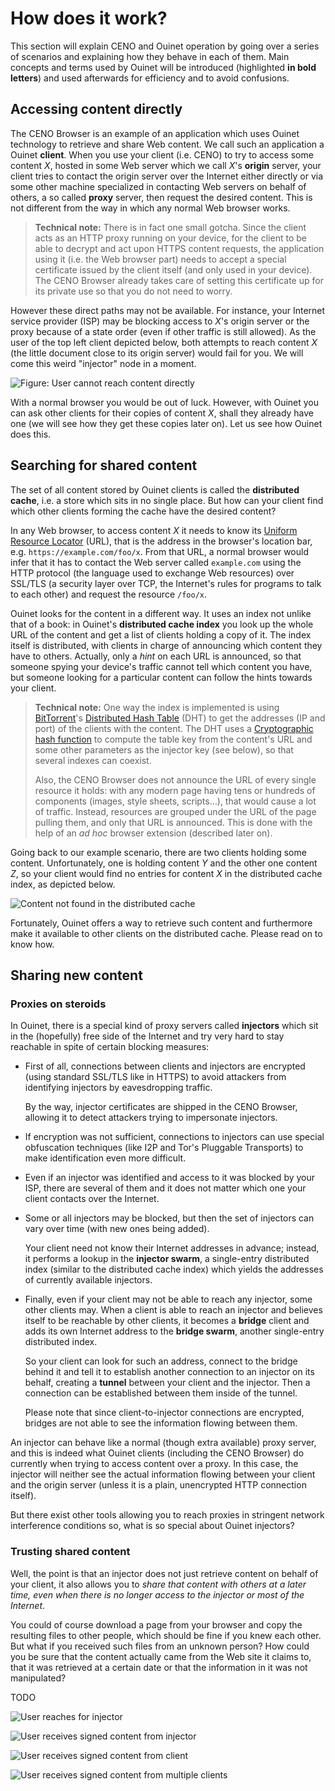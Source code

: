 # How does it work?

This section will explain CENO and Ouinet operation by going over a series of scenarios and explaining how they behave in each of them.  Main concepts and terms used by Ouinet will be introduced (highlighted **in bold letters**) and used afterwards for efficiency and to avoid confusions.

## Accessing content directly

The CENO Browser is an example of an application which uses Ouinet technology to retrieve and share Web content.  We call such an application a Ouinet **client**.  When you use your client (i.e. CENO) to try to access some content *X*, hosted in some Web server which we call *X*'s **origin** server, your client tries to contact the origin server over the Internet either directly or via some other machine specialized in contacting Web servers on behalf of others, a so called **proxy** server, then request the desired content.  This is not different from the way in which any normal Web browser works.

> **Technical note:** There is in fact one small gotcha.  Since the client acts as an HTTP proxy running on your device, for the client to be able to decrypt and act upon HTTPS content requests, the application using it (i.e. the Web browser part) needs to accept a special certificate issued by the client itself (and only used in your device).  The CENO Browser already takes care of setting this certificate up for its private use so that you do not need to worry.

However these direct paths may not be available.  For instance, your Internet service provider (ISP) may be blocking access to *X*'s origin server or the proxy because of a state order (even if other traffic is still allowed).  As the user of the top left client depicted below, both attempts to reach content *X* (the little document close to its origin server) would fail for you.  We will come this weird "injector" node in a moment.

![Figure: User cannot reach content directly](images/user-flow-0.svg)

With a normal browser you would be out of luck.  However, with Ouinet you can ask other clients for their copies of content *X*, shall they already have one (we will see how they get these copies later on).  Let us see how Ouinet does this.

## Searching for shared content

The set of all content stored by Ouinet clients is called the **distributed cache**, i.e. a store which sits in no single place.  But how can your client find which other clients forming the cache have the desired content?

In any Web browser, to access content *X* it needs to know its [Uniform Resource Locator][] (URL), that is the address in the browser's location bar, e.g. `https://example.com/foo/x`.  From that URL, a normal browser would infer that it has to contact the Web server called `example.com` using the HTTP protocol (the language used to exchange Web resources) over SSL/TLS (a security layer over TCP, the Internet's rules for programs to talk to each other) and request the resource `/foo/x`.

[Uniform Resource Locator]: https://en.wikipedia.org/wiki/Uniform_Resource_Locator

Ouinet looks for the content in a different way.  It uses an index not unlike that of a book: in Ouinet's **distributed cache index** you look up the whole URL of the content and get a list of clients holding a copy of it.  The index itself is distributed, with clients in charge of announcing which content they have to others.  Actually, only a *hint* on each URL is announced, so that someone spying your device's traffic cannot tell which content you have, but someone looking for a particular content can follow the hints towards your client.

> **Technical note:** One way the index is implemented is using [BitTorrent][]'s [Distributed Hash Table][] (DHT) to get the addresses (IP and port) of the clients with the content.  The DHT uses a [Cryptographic hash function][] to compute the table key from the content's URL and some other parameters as the injector key (see below), so that several indexes can coexist.
>
> Also, the CENO Browser does not announce the URL of every single resource it holds: with any modern page having tens or hundreds of components (images, style sheets, scripts…), that would cause a lot of traffic.  Instead, resources are grouped under the URL of the page pulling them, and only that URL is announced.  This is done with the help of an *ad hoc* browser extension (described later on).

[Cryptographic hash function]: https://en.wikipedia.org/wiki/Cryptographic_hash_function
[BitTorrent]: https://en.wikipedia.org/wiki/BitTorrent
[Distributed Hash Table]: https://en.wikipedia.org/wiki/Distributed_hash_table

Going back to our example scenario, there are two clients holding some content.  Unfortunately, one is holding content *Y* and the other one content *Z*, so your client would find no entries for content *X* in the distributed cache index, as depicted below.

![Content not found in the distributed cache](images/user-flow-1.svg)

Fortunately, Ouinet offers a way to retrieve such content and furthermore make it available to other clients on the distributed cache.  Please read on to know how.

## Sharing new content

### Proxies on steroids

In Ouinet, there is a special kind of proxy servers called **injectors** which sit in the (hopefully) free side of the Internet and try very hard to stay reachable in spite of certain blocking measures:

  - First of all, connections between clients and injectors are encrypted (using standard SSL/TLS like in HTTPS) to avoid attackers from identifying injectors by eavesdropping traffic.

    By the way, injector certificates are shipped in the CENO Browser, allowing it to detect attackers trying to impersonate injectors.
  - If encryption was not sufficient, connections to injectors can use special obfuscation techniques (like I2P and Tor's Pluggable Transports) to make identification even more difficult.
  - Even if an injector was identified and access to it was blocked by your ISP, there are several of them and it does not matter which one your client contacts over the Internet.
  - Some or all injectors may be blocked, but then the set of injectors can vary over time (with new ones being added).

    Your client need not know their Internet addresses in advance; instead, it performs a lookup in the **injector swarm**, a single-entry distributed index (similar to the distributed cache index) which yields the addresses of currently available injectors.
  - Finally, even if your client may not be able to reach any injector, some other clients may.  When a client is able to reach an injector and believes itself to be reachable by other clients, it becomes a **bridge** client and adds its own Internet address to the **bridge swarm**, another single-entry distributed index.

    So your client can look for such an address, connect to the bridge behind it and tell it to establish another connection to an injector on its behalf, creating a **tunnel** between your client and the injector.  Then a connection can be established between them inside of the tunnel.

    Please note that since client-to-injector connections are encrypted, bridges are not able to see the information flowing between them.

An injector can behave like a normal (though extra available) proxy server, and this is indeed what Ouinet clients (including the CENO Browser) do currently when trying to access content over a proxy.  In this case, the injector will neither see the actual information flowing between your client and the origin server (unless it is a plain, unencrypted HTTP connection itself).

But there exist other tools allowing you to reach proxies in stringent network interference conditions so, what is so special about Ouinet injectors?

### Trusting shared content

Well, the point is that an injector does not just retrieve content on behalf of your client, it also allows you to *share that content with others at a later time, even when there is no longer access to the injector or most of the Internet*.

You could of course download a page from your browser and copy the resulting files to other people, which should be fine if you knew each other.  But what if you received such files from an unknown person?  How could you be sure that the content actually came from the Web site it claims to, that it was retrieved at a certain date or that the information in it was not manipulated?

TODO

![User reaches for injector](images/user-flow-2.svg)

![User receives signed content from injector](images/user-flow-3.svg)

![User receives signed content from client](images/user-flow-4.svg)

![User receives signed content from multiple clients](images/user-flow-5.svg)
